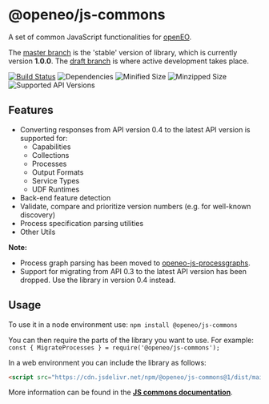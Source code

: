 # @openeo/js-commons

A set of common JavaScript functionalities for [openEO](http://openeo.org).

The [master branch](https://github.com/Open-EO/openeo-api/tree/master) is the 'stable' version of library, which is currently version **1.0.0**.
The [draft branch](https://github.com/Open-EO/openeo-api/tree/draft) is where active development takes place.

[![Build Status](https://travis-ci.org/Open-EO/openeo-js-commons.svg?branch=master)](https://travis-ci.org/Open-EO/openeo-js-commons)
![Dependencies](https://img.shields.io/librariesio/release/npm/@openeo/js-commons)
![Minified Size](https://img.shields.io/bundlephobia/min/@openeo/js-commons/1.0.0)
![Minzipped Size](https://img.shields.io/bundlephobia/minzip/@openeo/js-commons/1.0.0)
![Supported API Versions](https://img.shields.io/github/package-json/apiVersions/Open-Eo/openeo-js-commons/master)

## Features
- Converting responses from API version 0.4 to the latest API version is supported for:
    - Capabilities
    - Collections
    - Processes
    - Output Formats
    - Service Types
    - UDF Runtimes
- Back-end feature detection
- Validate, compare and prioritize version numbers (e.g. for well-known discovery)
- Process specification parsing utilities
- Other Utils

**Note:** 
- Process graph parsing has been moved to [openeo-js-processgraphs](https://github.com/Open-EO/openeo-js-processgraphs).
- Support for migrating from API 0.3 to the latest API version has been dropped. Use the library in version 0.4 instead.

## Usage

To use it in a node environment use: `npm install @openeo/js-commons`

You can then require the parts of the library you want to use. For example: `const { MigrateProcesses } = require('@openeo/js-commons');`

In a web environment you can include the library as follows:

```html
<script src="https://cdn.jsdelivr.net/npm/@openeo/js-commons@1/dist/main.min.js"></script>
```

More information can be found in the [**JS commons documentation**](https://open-eo.github.io/openeo-js-commons/1.0.0/).